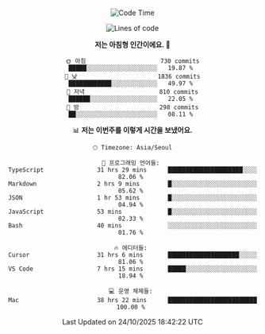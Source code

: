 <div align="center">

<br />

 <!--START_SECTION:waka-->
![Code Time](http://img.shields.io/badge/Code%20Time-5%2C261%20hrs%205%20mins-blue)

![Lines of code](https://img.shields.io/badge/%EC%A0%80%EB%8A%94%20%EC%97%AC%ED%83%9C%EA%B9%8C%EC%A7%80%20-2.3%20million%20%EC%A4%84%EC%9D%98%20%EC%BD%94%EB%93%9C%EB%A5%BC%20%EC%9E%91%EC%84%B1%ED%96%88%EC%96%B4%EC%9A%94.-blue)

**저는 아침형 인간이에요. 🐤** 

```text
🌞 아침                     730 commits         █████░░░░░░░░░░░░░░░░░░░░   19.87 % 
🌆 낮　                     1836 commits        ████████████░░░░░░░░░░░░░   49.97 % 
🌃 저녁                     810 commits         ██████░░░░░░░░░░░░░░░░░░░   22.05 % 
🌙 밤　                     298 commits         ██░░░░░░░░░░░░░░░░░░░░░░░   08.11 % 
```


📊 **저는 이번주를 이렇게 시간을 보냈어요.** 

```text
🕑︎ Timezone: Asia/Seoul

💬 프로그래밍 언어들: 
TypeScript               31 hrs 29 mins      █████████████████████░░░░   82.06 % 
Markdown                 2 hrs 9 mins        █░░░░░░░░░░░░░░░░░░░░░░░░   05.62 % 
JSON                     1 hr 53 mins        █░░░░░░░░░░░░░░░░░░░░░░░░   04.94 % 
JavaScript               53 mins             █░░░░░░░░░░░░░░░░░░░░░░░░   02.33 % 
Bash                     40 mins             ░░░░░░░░░░░░░░░░░░░░░░░░░   01.76 % 

🔥 에디터들: 
Cursor                   31 hrs 6 mins       ████████████████████░░░░░   81.06 % 
VS Code                  7 hrs 15 mins       █████░░░░░░░░░░░░░░░░░░░░   18.94 % 

💻 운영 체제들: 
Mac                      38 hrs 22 mins      █████████████████████████   100.00 % 
```


 Last Updated on 24/10/2025 18:42:22 UTC
<!--END_SECTION:waka-->

</div>
